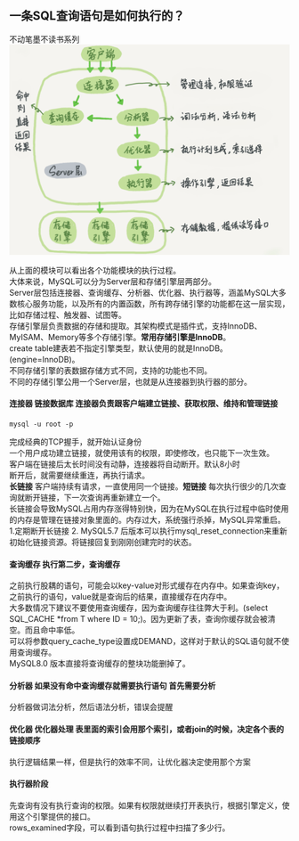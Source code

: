 ## 一条SQL查询语句是如何执行的？
不动笔墨不读书系列<br>
![MySQL基本架构示意图](./img/run_process.png)

从上面的模块可以看出各个功能模块的执行过程。<br>
大体来说，MySQL可以分为Server层和存储引擎层两部分。<br>
Server层包括连接器、查询缓存、分析器、优化器、执行器等，涵盖MySQL大多数核心服务功能，以及所有的内置函数，所有跨存储引擎的功能都在这一层实现，比如存储过程、触发器、试图等。<br>
存储引擎层负责数据的存储和提取。其架构模式是插件式，支持InnoDB、MyISAM、Memory等多个存储引擎。**常用存储引擎是InnoDB**。<br>
create table建表若不指定引擎类型，默认使用的就是InnoDB。(engine=InnoDB)。<br>
不同存储引擎的表数据存储方式不同，支持的功能也不同。<br>
不同的存储引擎公用一个Server层，也就是从连接器到执行器的部分。<br>
#### 连接器 链接数据库 连接器负责跟客户端建立链接、获取权限、维持和管理链接
```shell
mysql -u root -p
```
完成经典的TCP握手，就开始认证身份<br>
一个用户成功建立链接，就使用该有的权限，即使修改，也只能下一次生效。<br>
客户端在链接后太长时间没有动静，连接器将自动断开。默认8小时<br>
断开后，就需要继续重连，再执行请求。<br>
**长链接** 客户端持续有请求，一直使用同一个链接。**短链接** 每次执行很少的几次查询就断开链接，下一次查询再重新建立一个。<br>
长链接会导致MySQL占用内存涨得特别快，因为在MySQL在执行过程中临时使用的内存是管理在链接对象里面的。内存过大，系统强行杀掉，MySQL异常重启。<br>
1.定期断开长链接 2. MySQL5.7 后版本可以执行mysql_reset_connection来重新初始化链接资源。将链接回复到刚刚创建完时的状态。<br>
#### 查询缓存 执行第二步，查询缓存
之前执行股耦的语句，可能会以key-value对形式缓存在内存中。如果查询key，之前执行的语句，value就是查询后的结果，直接缓存在内存中。<br>
大多数情况下建议不要使用查询缓存，因为查询缓存往往弊大于利。(select SQL_CACHE *from T where ID = 10;)。因为更新了表，查询你缓存就会被清空。而且命中率低。<br>
可以将参数query_cache_type设置成DEMAND，这样对于默认的SQL语句就不使用查询缓存。<br>
MySQL8.0 版本直接将查询缓存的整块功能删掉了。<br>

#### 分析器 如果没有命中查询缓存就需要执行语句 首先需要分析
分析器做词法分析，然后语法分析，错误会提醒
#### 优化器 优化器处理 表里面的索引会用那个索引，或者join的时候，决定各个表的链接顺序
执行逻辑结果一样，但是执行的效率不同，让优化器决定使用那个方案

#### 执行器阶段
先查询有没有执行查询的权限。如果有权限就继续打开表执行，根据引擎定义，使用这个引擎提供的接口。<br>
rows_examined字段，可以看到语句执行过程中扫描了多少行。<br>


